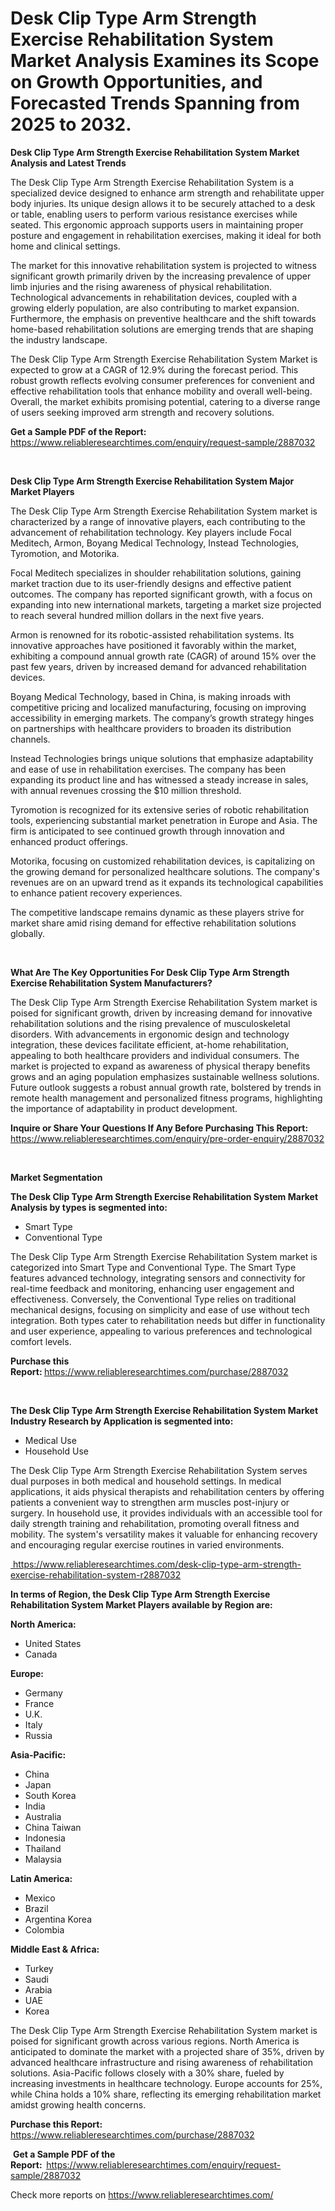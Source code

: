 <p><h1>Desk Clip Type Arm Strength Exercise Rehabilitation System Market Analysis Examines its Scope on Growth Opportunities, and Forecasted Trends Spanning from 2025 to 2032.</h1></p><p><strong>Desk Clip Type Arm Strength Exercise Rehabilitation System Market Analysis and Latest Trends</strong></p>
<p><p>The Desk Clip Type Arm Strength Exercise Rehabilitation System is a specialized device designed to enhance arm strength and rehabilitate upper body injuries. Its unique design allows it to be securely attached to a desk or table, enabling users to perform various resistance exercises while seated. This ergonomic approach supports users in maintaining proper posture and engagement in rehabilitation exercises, making it ideal for both home and clinical settings.</p><p>The market for this innovative rehabilitation system is projected to witness significant growth primarily driven by the increasing prevalence of upper limb injuries and the rising awareness of physical rehabilitation. Technological advancements in rehabilitation devices, coupled with a growing elderly population, are also contributing to market expansion. Furthermore, the emphasis on preventive healthcare and the shift towards home-based rehabilitation solutions are emerging trends that are shaping the industry landscape.</p><p>The Desk Clip Type Arm Strength Exercise Rehabilitation System Market is expected to grow at a CAGR of 12.9% during the forecast period. This robust growth reflects evolving consumer preferences for convenient and effective rehabilitation tools that enhance mobility and overall well-being. Overall, the market exhibits promising potential, catering to a diverse range of users seeking improved arm strength and recovery solutions.</p></p>
<p><strong>Get a Sample PDF of the Report:&nbsp;</strong> <a href="https://www.reliableresearchtimes.com/enquiry/request-sample/2887032?utm_campaign=3358&utm_medium=2&utm_source=Github&utm_content=ia&utm_term=13032025&utm_id=desk-clip-type-arm-strength-exercise-rehabilitation-system">https://www.reliableresearchtimes.com/enquiry/request-sample/2887032</a></p>
<p>&nbsp;</p>
<p><strong>Desk Clip Type Arm Strength Exercise Rehabilitation System Major Market Players</strong></p>
<p><p>The Desk Clip Type Arm Strength Exercise Rehabilitation System market is characterized by a range of innovative players, each contributing to the advancement of rehabilitation technology. Key players include Focal Meditech, Armon, Boyang Medical Technology, Instead Technologies, Tyromotion, and Motorika.</p><p>Focal Meditech specializes in shoulder rehabilitation solutions, gaining market traction due to its user-friendly designs and effective patient outcomes. The company has reported significant growth, with a focus on expanding into new international markets, targeting a market size projected to reach several hundred million dollars in the next five years.</p><p>Armon is renowned for its robotic-assisted rehabilitation systems. Its innovative approaches have positioned it favorably within the market, exhibiting a compound annual growth rate (CAGR) of around 15% over the past few years, driven by increased demand for advanced rehabilitation devices.</p><p>Boyang Medical Technology, based in China, is making inroads with competitive pricing and localized manufacturing, focusing on improving accessibility in emerging markets. The company’s growth strategy hinges on partnerships with healthcare providers to broaden its distribution channels.</p><p>Instead Technologies brings unique solutions that emphasize adaptability and ease of use in rehabilitation exercises. The company has been expanding its product line and has witnessed a steady increase in sales, with annual revenues crossing the $10 million threshold.</p><p>Tyromotion is recognized for its extensive series of robotic rehabilitation tools, experiencing substantial market penetration in Europe and Asia. The firm is anticipated to see continued growth through innovation and enhanced product offerings.</p><p>Motorika, focusing on customized rehabilitation devices, is capitalizing on the growing demand for personalized healthcare solutions. The company's revenues are on an upward trend as it expands its technological capabilities to enhance patient recovery experiences.</p><p>The competitive landscape remains dynamic as these players strive for market share amid rising demand for effective rehabilitation solutions globally.</p></p>
<p>&nbsp;</p>
<p><strong>What Are The Key Opportunities For Desk Clip Type Arm Strength Exercise Rehabilitation System Manufacturers?</strong></p>
<p><p>The Desk Clip Type Arm Strength Exercise Rehabilitation System market is poised for significant growth, driven by increasing demand for innovative rehabilitation solutions and the rising prevalence of musculoskeletal disorders. With advancements in ergonomic design and technology integration, these devices facilitate efficient, at-home rehabilitation, appealing to both healthcare providers and individual consumers. The market is projected to expand as awareness of physical therapy benefits grows and an aging population emphasizes sustainable wellness solutions. Future outlook suggests a robust annual growth rate, bolstered by trends in remote health management and personalized fitness programs, highlighting the importance of adaptability in product development.</p></p>
<p><strong>Inquire or Share Your Questions If Any Before Purchasing This Report:</strong> <a href="https://www.reliableresearchtimes.com/enquiry/pre-order-enquiry/2887032?utm_campaign=3358&utm_medium=2&utm_source=Github&utm_content=ia&utm_term=13032025&utm_id=desk-clip-type-arm-strength-exercise-rehabilitation-system">https://www.reliableresearchtimes.com/enquiry/pre-order-enquiry/2887032</a></p>
<p>&nbsp;</p>
<p><strong>Market Segmentation</strong></p>
<p><strong>The Desk Clip Type Arm Strength Exercise Rehabilitation System Market Analysis by types is segmented into:</strong></p>
<p><ul><li>Smart Type</li><li>Conventional Type</li></ul></p>
<p><p>The Desk Clip Type Arm Strength Exercise Rehabilitation System market is categorized into Smart Type and Conventional Type. The Smart Type features advanced technology, integrating sensors and connectivity for real-time feedback and monitoring, enhancing user engagement and effectiveness. Conversely, the Conventional Type relies on traditional mechanical designs, focusing on simplicity and ease of use without tech integration. Both types cater to rehabilitation needs but differ in functionality and user experience, appealing to various preferences and technological comfort levels.</p></p>
<p><strong>Purchase this Report:&nbsp;</strong><a href="https://www.reliableresearchtimes.com/purchase/2887032?utm_campaign=3358&utm_medium=2&utm_source=Github&utm_content=ia&utm_term=13032025&utm_id=desk-clip-type-arm-strength-exercise-rehabilitation-system">https://www.reliableresearchtimes.com/purchase/2887032</a></p>
<p>&nbsp;</p>
<p><strong>The Desk Clip Type Arm Strength Exercise Rehabilitation System Market Industry Research by Application is segmented into:</strong></p>
<p><ul><li>Medical Use</li><li>Household Use</li></ul></p>
<p><p>The Desk Clip Type Arm Strength Exercise Rehabilitation System serves dual purposes in both medical and household settings. In medical applications, it aids physical therapists and rehabilitation centers by offering patients a convenient way to strengthen arm muscles post-injury or surgery. In household use, it provides individuals with an accessible tool for daily strength training and rehabilitation, promoting overall fitness and mobility. The system's versatility makes it valuable for enhancing recovery and encouraging regular exercise routines in varied environments.</p></p>
<p><a href="https://www.reliableresearchtimes.com/desk-clip-type-arm-strength-exercise-rehabilitation-system-r2887032?utm_campaign=3358&utm_medium=2&utm_source=Github&utm_content=ia&utm_term=13032025&utm_id=desk-clip-type-arm-strength-exercise-rehabilitation-system">&nbsp;https://www.reliableresearchtimes.com/desk-clip-type-arm-strength-exercise-rehabilitation-system-r2887032</a></p>
<p><strong>In terms of Region, the Desk Clip Type Arm Strength Exercise Rehabilitation System Market Players available by Region are:</strong></p>
<p>
    <p> <strong> North America: </strong>
        <ul>
            <li>United States</li>
            <li>Canada</li>
        </ul>
        </p> 
    <p> <strong> Europe: </strong>
        <ul>
            <li>Germany</li>
            <li>France</li>
            <li>U.K.</li>
            <li>Italy</li>
            <li>Russia</li>
        </ul>
        </p> 
    <p> <strong> Asia-Pacific: </strong>
        <ul>
            <li>China</li>
            <li>Japan</li>
            <li>South Korea</li>
            <li>India</li>
            <li>Australia</li>
            <li>China Taiwan</li>
            <li>Indonesia</li>
            <li>Thailand</li>
            <li>Malaysia</li>
        </ul>
        </p> 
    <p> <strong> Latin America: </strong>
        <ul>
            <li>Mexico</li>
            <li>Brazil</li>
            <li>Argentina Korea</li>
            <li>Colombia</li>
        </ul>
        </p> 
    <p> <strong> Middle East & Africa: </strong>
        <ul>
            <li>Turkey</li>
            <li>Saudi</li>
            <li>Arabia</li>
            <li>UAE</li>
            <li>Korea</li>
        </ul>
    </p>
    </p>
<p><p>The Desk Clip Type Arm Strength Exercise Rehabilitation System market is poised for significant growth across various regions. North America is anticipated to dominate the market with a projected share of 35%, driven by advanced healthcare infrastructure and rising awareness of rehabilitation solutions. Asia-Pacific follows closely with a 30% share, fueled by increasing investments in healthcare technology. Europe accounts for 25%, while China holds a 10% share, reflecting its emerging rehabilitation market amidst growing health concerns.</p></p>
<p><strong>Purchase this Report: </strong><a href="https://www.reliableresearchtimes.com/purchase/2887032?utm_campaign=3358&utm_medium=2&utm_source=Github&utm_content=ia&utm_term=13032025&utm_id=desk-clip-type-arm-strength-exercise-rehabilitation-system">https://www.reliableresearchtimes.com/purchase/2887032</a></p>
<p>&nbsp;<strong>Get a Sample PDF of the Report:&nbsp;&nbsp;</strong><a href="https://www.reliableresearchtimes.com/enquiry/request-sample/2887032?utm_campaign=3358&utm_medium=2&utm_source=Github&utm_content=ia&utm_term=13032025&utm_id=desk-clip-type-arm-strength-exercise-rehabilitation-system">https://www.reliableresearchtimes.com/enquiry/request-sample/2887032</a></p>
<p><strong></strong></p>
<p>Check more reports on <a href="https://www.reliableresearchtimes.com/?utm_campaign=3358&utm_medium=2&utm_source=Github&utm_content=ia&utm_term=13032025&utm_id=desk-clip-type-arm-strength-exercise-rehabilitation-system">https://www.reliableresearchtimes.com/</a></p>
